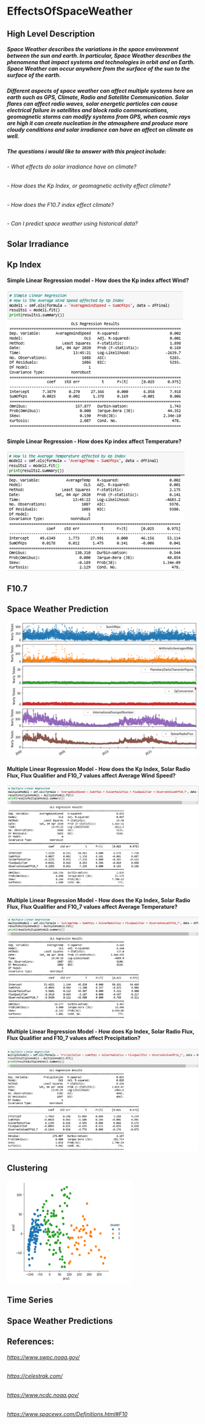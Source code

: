 # EffectsOfSpaceWeather
## High Level Description
##### Space Weather describes the variations in the space environment between the sun and earth. In particular, Space Weather describes the phenomena that impact systems and technologies in orbit and on Earth. Space Weather can occur anywhere from the surface of the sun to the surface of the earth. 
##### Different aspects of space weather can affect multiple systems here on earth such as GPS, Climate, Radio and Satellite Communication. Solar flares can affect radio waves, solar energetic particles can cause electrical failure in satellites and block radio communications, geomagnetic storms can modify systems from GPS, when cosmic rays are high it can create nucleation in the atmosphere and produce more cloudy conditions and solar irradiance can have an affect on climate as well. 
##### The questions i would like to answer with this project include: 
###### - What effects do solar irradiance have on climate? 
###### - How does the Kp Index, or geomagnetic activity effect climate? 
###### - How does the F10.7 index effect climate? 
###### - Can I predict space weather using historical data? 

## Solar Irradiance

## Kp Index 
#### Simple Linear Regression model - How does the Kp index affect Wind? 

<img src="https://github.com/heatherholcomb/EffectsOfSpaceWeather/blob/master/Images/SimpleLinearRegressionWindKp.png" alt="How does Kp Index affect wind" title="How does Kp index affect wind" />

#### Simple Linear Regression - How does Kp index affect Temperature? 
<img src="https://github.com/heatherholcomb/EffectsOfSpaceWeather/blob/master/Images/SimpleLinearRegressionTempKp.png" alt="How does Kp Index affect temperature" title="How does Kp index affect temperature" />



## F10.7

## Space Weather Prediction

<img src="https://github.com/heatherholcomb/EffectsOfSpaceWeather/blob/master/Images/SpaceWeatherPred.png" alt="Space Weather Prediction" title="Space Weather Prediction" />




#### Multiple Linear Regression Model - How does the Kp Index, Solar Radio Flux, Flux Qualifier and F10_7 values affect Average Wind Speed? 

<img src="https://github.com/heatherholcomb/EffectsOfSpaceWeather/blob/master/Images/MultipleLinearRegression.png" alt="Multiple Regression" title="Multiple Regression" />

#### Multiple Linear Regression Model - How does the Kp Index, Solar Radio Flux, Flux Qualifier and F10_7 values affect Average Temperature? 

<img src="https://github.com/heatherholcomb/EffectsOfSpaceWeather/blob/master/Images/MultipleLinearRegression2.png" alt="Multiple Regression" title="Multiple Regression" />

#### Multiple Linear Regression Model - How does Kp Index, Solar Radio Flux, Flux Qualifier and F10_7 values affect Precipitation? 
<img src="https://github.com/heatherholcomb/EffectsOfSpaceWeather/blob/master/Images/MultipleLinearRegression3.png" alt="Multiple Regression" title="Multiple Regression" />

## Clustering 
<img src="https://github.com/heatherholcomb/EffectsOfSpaceWeather/blob/master/Images/KMeans.png" alt="KMeans Clustering" title="KMeans Clustering" />

## Time Series

## Space Weather Predictions


## References: 
###### https://www.swpc.noaa.gov/
###### https://celestrak.com/
###### https://www.ncdc.noaa.gov/
###### https://www.spacewx.com/Definitions.html#F10
